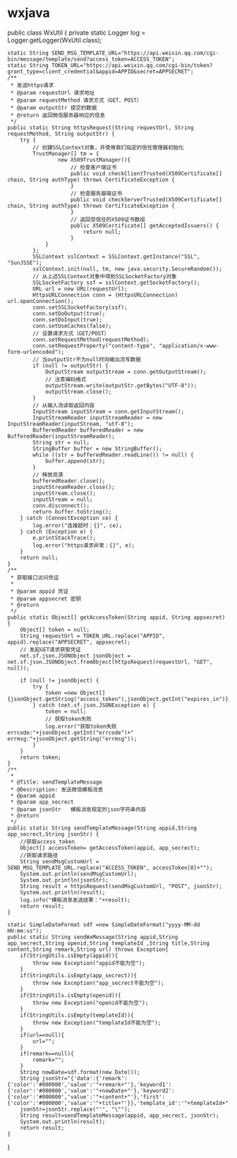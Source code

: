 # wxjava

public class WxUtil {
	private static Logger log = Logger.getLogger(WxUtil.class);

	static String SEND_MSG_TEMPLATE_URL="https://api.weixin.qq.com/cgi-bin/message/template/send?access_token=ACCESS_TOKEN";
	static String TOKEN_URL="https://api.weixin.qq.com/cgi-bin/token?grant_type=client_credential&appid=APPID&secret=APPSECRET";
	/**
	 * 发送https请求
	 * @param requestUrl 请求地址
	 * @param requestMethod 请求方式（GET、POST）
	 * @param outputStr 提交的数据
	 * @return 返回微信服务器响应的信息
	 */
	public static String httpsRequest(String requestUrl, String requestMethod, String outputStr) {
		try {
			// 创建SSLContext对象，并使用我们指定的信任管理器初始化
			TrustManager[] tm = {
					new X509TrustManager(){
						// 检查客户端证书
						public void checkClientTrusted(X509Certificate[] chain, String authType) throws CertificateException {
						}
						// 检查服务器端证书
						public void checkServerTrusted(X509Certificate[] chain, String authType) throws CertificateException {
						}
						// 返回受信任的X509证书数组
						public X509Certificate[] getAcceptedIssuers() {
							return null;
						}
				}
			};
			SSLContext sslContext = SSLContext.getInstance("SSL", "SunJSSE");
			sslContext.init(null, tm, new java.security.SecureRandom());
			// 从上述SSLContext对象中得到SSLSocketFactory对象
			SSLSocketFactory ssf = sslContext.getSocketFactory();
			URL url = new URL(requestUrl);
			HttpsURLConnection conn = (HttpsURLConnection) url.openConnection();
			conn.setSSLSocketFactory(ssf);
			conn.setDoOutput(true);
			conn.setDoInput(true);
			conn.setUseCaches(false);
			// 设置请求方式（GET/POST）
			conn.setRequestMethod(requestMethod);
			conn.setRequestProperty("content-type", "application/x-www-form-urlencoded"); 
			// 当outputStr不为null时向输出流写数据
			if (null != outputStr) {
				OutputStream outputStream = conn.getOutputStream();
				// 注意编码格式
				outputStream.write(outputStr.getBytes("UTF-8"));
				outputStream.close();
			}
			// 从输入流读取返回内容
			InputStream inputStream = conn.getInputStream();
			InputStreamReader inputStreamReader = new InputStreamReader(inputStream, "utf-8");
			BufferedReader bufferedReader = new BufferedReader(inputStreamReader);
			String str = null;
			StringBuffer buffer = new StringBuffer();
			while ((str = bufferedReader.readLine()) != null) {
				buffer.append(str);
			}
			// 释放资源
			bufferedReader.close();
			inputStreamReader.close();
			inputStream.close();
			inputStream = null;
			conn.disconnect();
			return buffer.toString();
		} catch (ConnectException ce) {
			log.error("连接超时：{}", ce);
		} catch (Exception e) {
			e.printStackTrace();
			log.error("https请求异常：{}", e);
		}
		return null;
	}
	/**
	 * 获取接口访问凭证
	 * 
	 * @param appid 凭证
	 * @param appsecret 密钥
	 * @return
	 */
	public static Object[] getAccessToken(String appid, String appsecret) {
		Object[] token = null;
		String requestUrl = TOKEN_URL.replace("APPID", appid).replace("APPSECRET", appsecret);
		// 发起GET请求获取凭证
		net.sf.json.JSONObject jsonObject = net.sf.json.JSONObject.fromObject(httpsRequest(requestUrl, "GET", null));

		if (null != jsonObject) {
			try {
				token =new Object[]{jsonObject.getString("access_token"),jsonObject.getInt("expires_in")};
			} catch (net.sf.json.JSONException e) {
				token = null;
				// 获取token失败
				log.error("获取token失败 errcode:"+jsonObject.getInt("errcode")+" errmsg:"+jsonObject.getString("errmsg"));
			}
		}
		return token;
	}
	/**
	 * 
	 * @Title: sendTemplateMessage
	 * @Description: 发送微信模板消息
	 * @param appid
	 * @param app_secrect
	 * @param jsonStr	模板消息规定的json字符串内容
	 * @return
	 */
    public static String sendTemplateMessage(String appid,String app_secrect,String jsonStr) {
    	//获取access_token
        Object[] accessToken= getAccessToken(appid, app_secrect);
        //获取请求路径
        String sendMsgCustomUrl = SEND_MSG_TEMPLATE_URL.replace("ACCESS_TOKEN", accessToken[0]+"");
        System.out.println(sendMsgCustomUrl);
        System.out.println(jsonStr);
        String result = httpsRequest(sendMsgCustomUrl, "POST", jsonStr);
        System.out.println(result);
        log.info("模板消息发送结果："+result);
        return result;
    }
    
	static SimpleDateFormat sdf =new SimpleDateFormat("yyyy-MM-dd HH:mm:ss");
    public static String sendWxMessage(String appid,String app_secrect,String openid,String templateId ,String title,String content,String remark,String url) throws Exception{
    	if(StringUtils.isEmpty(appid)){
    		throw new Exception("appid不能为空");
    	}
    	if(StringUtils.isEmpty(app_secrect)){
    		throw new Exception("app_secrect不能为空");
    	}
    	if(StringUtils.isEmpty(openid)){
    		throw new Exception("openid不能为空");
    	}
    	if(StringUtils.isEmpty(templateId)){
    		throw new Exception("templateId不能为空");
    	}
    	if(url==null){
    		url="";
    	}
    	if(remark==null){
    		remark="";
    	}
		String nowDate=sdf.format(new Date());
    	String jsonStr="{'data':{'remark':{'color':'#000000','value':'"+remark+"'},'keyword1':{'color':'#000000','value':'"+nowDate+"'},'keyword2':{'color':'#000000','value':'"+content+"'},'first':{'color':'#000000','value':'"+title+"'}},'template_id':'"+templateId+"','topcolor':'#000000','touser':'"+openid+"','url':'"+url+"'}";
		jsonStr=jsonStr.replace("'", "\"");
		String result=sendTemplateMessage(appid, app_secrect, jsonStr);
		System.out.println(result);
		return result;
    }
}
